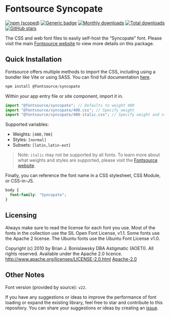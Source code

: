 # Fontsource Syncopate

[![npm (scoped)](https://img.shields.io/npm/v/@fontsource/syncopate?color=brightgreen)](https://www.npmjs.com/package/@fontsource/syncopate) [![Generic badge](https://img.shields.io/badge/fontsource-passing-brightgreen)](https://github.com/fontsource/fontsource) [![Monthly downloads](https://badgen.net/npm/dm/@fontsource/syncopate)](https://github.com/fontsource/fontsource) [![Total downloads](https://badgen.net/npm/dt/@fontsource/syncopate)](https://github.com/fontsource/fontsource) [![GitHub stars](https://img.shields.io/github/stars/fontsource/fontsource.svg?style=social&label=Star)](https://github.com/fontsource/fontsource/stargazers)

The CSS and web font files to easily self-host the “Syncopate” font. Please visit the main [Fontsource website](https://fontsource.org/fonts/syncopate) to view more details on this package.

## Quick Installation

Fontsource offers multiple methods to import the CSS, including using a bundler like Vite or using SASS. You can find full documentation [here](https://fontsource.org/docs/getting-started/introduction).

```javascript
npm install @fontsource/syncopate
```

Within your app entry file or site component, import it in.

```javascript
import "@fontsource/syncopate"; // Defaults to weight 400
import "@fontsource/syncopate/400.css"; // Specify weight
import "@fontsource/syncopate/400-italic.css"; // Specify weight and style
```

Supported variables:
- Weights: `[400,700]`
- Styles: `[normal]`
- Subsets: `[latin,latin-ext]`

> Note: `italic` may not be supported by all fonts. To learn more about what weights and styles are supported, please visit the [Fontsource website](https://fontsource.org/fonts/syncopate).

Finally, you can reference the font name in a CSS stylesheet, CSS Module, or CSS-in-JS.

```css
body {
  font-family: "Syncopate";
}
```

## Licensing
Always make sure to read the license for each font you use. Most of the fonts in the collection use the SIL Open Font License, v1.1. Some fonts use the Apache 2 license. The Ubuntu fonts use the Ubuntu Font License v1.0.

Copyright (c) 2010 by Brian J. Bonislawsky DBA Astigmatic (AOETI). All rights reserved. Available under the Apache 2.0 licence. http://www.apache.org/licenses/LICENSE-2.0.html
[Apache-2.0](http://www.apache.org/licenses/LICENSE-2.0)

## Other Notes
Font version (provided by source): `v22`.

If you have any suggestions or ideas to improve the performance of font loading or expand the existing library, feel free to star and contribute to this repository. You can share your suggestions or ideas by creating an [issue](https://github.com/fontsource/fontsource/issues).